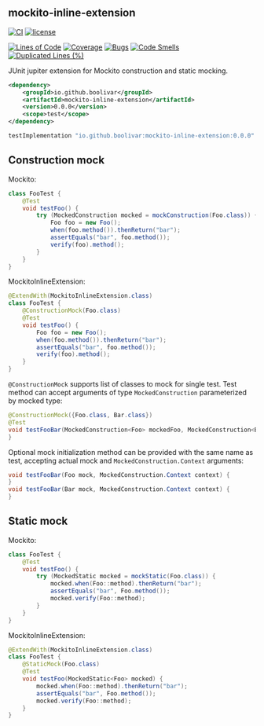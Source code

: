 mockito-inline-extension
---
<!-- x-release-please-start-version -->
[![CI](https://github.com/boolivar/mockito-inline-extension/workflows/CI/badge.svg)](https://github.com/boolivar/mockito-inline-extension/actions/workflows/ci.yml)
[![license](https://img.shields.io/badge/license-MIT-green)](https://github.com/boolivar/mockito-inline-extension/blob/0.0.0/LICENSE)
<!-- x-release-please-end -->
[![Lines of Code](https://sonarcloud.io/api/project_badges/measure?project=boolivar_mockito-inline-extension&metric=ncloc)](https://sonarcloud.io/summary/new_code?id=boolivar_mockito-inline-extension)
[![Coverage](https://sonarcloud.io/api/project_badges/measure?project=boolivar_mockito-inline-extension&metric=coverage)](https://sonarcloud.io/summary/new_code?id=boolivar_mockito-inline-extension)
[![Bugs](https://sonarcloud.io/api/project_badges/measure?project=boolivar_mockito-inline-extension&metric=bugs)](https://sonarcloud.io/summary/new_code?id=boolivar_mockito-inline-extension)
[![Code Smells](https://sonarcloud.io/api/project_badges/measure?project=boolivar_mockito-inline-extension&metric=code_smells)](https://sonarcloud.io/summary/new_code?id=boolivar_mockito-inline-extension)
[![Duplicated Lines (%)](https://sonarcloud.io/api/project_badges/measure?project=boolivar_mockito-inline-extension&metric=duplicated_lines_density)](https://sonarcloud.io/summary/new_code?id=boolivar_mockito-inline-extension)

JUnit jupiter extension for Mockito construction and static mocking.

<!-- x-release-please-start-version -->
```xml
<dependency>
    <groupId>io.github.boolivar</groupId>
    <artifactId>mockito-inline-extension</artifactId>
    <version>0.0.0</version>
    <scope>test</scope>
</dependency>
```
<!-- x-release-please-end -->
<!-- x-release-please-start-version -->
```gradle
testImplementation "io.github.boolivar:mockito-inline-extension:0.0.0"
```
<!-- x-release-please-end -->

Construction mock
---

Mockito:
```java
class FooTest {
    @Test
    void testFoo() {
        try (MockedConstruction mocked = mockConstruction(Foo.class)) {
            Foo foo = new Foo();
            when(foo.method()).thenReturn("bar");
            assertEquals("bar", foo.method());
            verify(foo).method();
        }
    }
}
```
MockitoInlineExtension:
```java
@ExtendWith(MockitoInlineExtension.class)
class FooTest {
    @ConstructionMock(Foo.class)
    @Test
    void testFoo() {
        Foo foo = new Foo();
        when(foo.method()).thenReturn("bar");
        assertEquals("bar", foo.method());
        verify(foo).method();
    }
}
```

`@ConstructionMock` supports list of classes to mock for single test. Test method can accept arguments of type `MockedConstruction` parameterized by mocked type:
```java
@ConstructionMock({Foo.class, Bar.class})
@Test
void testFooBar(MockedConstruction<Foo> mockedFoo, MockedConstruction<Bar> mockedBar) {
}
```

Optional mock initialization method can be provided with the same name as test, accepting actual mock and `MockedConstruction.Context` arguments:
```java
void testFooBar(Foo mock, MockedConstruction.Context context) {
}
void testFooBar(Bar mock, MockedConstruction.Context context) {
} 
```
Static mock
---

Mockito:
```java
class FooTest {
    @Test
    void testFoo() {
        try (MockedStatic mocked = mockStatic(Foo.class)) {
            mocked.when(Foo::method).thenReturn("bar");
            assertEquals("bar", Foo.method());
            mocked.verify(Foo::method);
        }
    }
}
```
MockitoInlineExtension:
```java
@ExtendWith(MockitoInlineExtension.class)
class FooTest {
    @StaticMock(Foo.class)
    @Test
    void testFoo(MockedStatic<Foo> mocked) {
        mocked.when(Foo::method).thenReturn("bar");
        assertEquals("bar", Foo.method());
        mocked.verify(Foo::method);
    }
}
```
